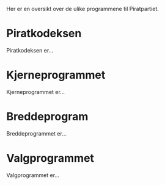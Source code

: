 Her er en oversikt over de ulike programmene til Piratpartiet.

# Piratkodeksen
Piratkodeksen er...

# Kjerneprogrammet
Kjerneprogrammet er...

# Breddeprogram
Breddeprogrammet er...

# Valgprogrammet
Valgprogrammet er...

